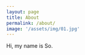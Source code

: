 ```yaml
---
layout: page
title: About
permalink: /about/
image: '/assets/img/01.jpg'
---
```


Hi, my name is So.

